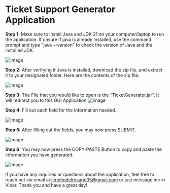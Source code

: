 # Ticket Support Generator Application
**Step 1:**
Make sure to install Java and JDK 21 on your computer/laptop to run the application. 
If unsure if java is already installed, use the command prompt and type "java --version" to check the version of Java and the installed JDK.
 
![image](https://github.com/Jericho0912/Text-Format-App/assets/74029983/0245deb1-9a30-4987-b373-db0d2444dcb3)

**Step 2:**
After verifying if Java is installed, download the zip file, and extract it to your designated folder.
Here are the contents of the zip file: 
 
![image](https://github.com/Jericho0912/Text-Format-App/assets/74029983/948e3d72-ab1a-4e05-8216-27335e148bb7)


**Step 3:** The File that you would like to open is the “TicketGenerator.jar”. It will redirect you to this GUI Application
![image](https://github.com/Jericho0912/Text-Format-App/assets/74029983/d647da72-3964-461f-a3eb-cba9b6242316)


**Step 4:** Fill out each field for the information needed. 

![image](https://github.com/Jericho0912/Text-Format-App/assets/74029983/f7ff7400-342c-4397-a072-69064118ff9e)

**Step 5:** After filling out the fields, you may now press SUBMIT.
 
![image](https://github.com/Jericho0912/Text-Format-App/assets/74029983/ab26f343-eb88-4f06-a022-c34d747bdec6)

**Step 6:**
You may now press the COPY-PASTE Button to copy and paste the information you have generated.
 
![image](https://github.com/Jericho0912/Text-Format-App/assets/74029983/97f0a354-ca35-440f-a93d-4759054dd7da)

If you have any inquiries or questions about the application, feel free to reach out via email at jerichodelrosario35@gmail.com or just message me in Viber. Thank you and have a great day!

